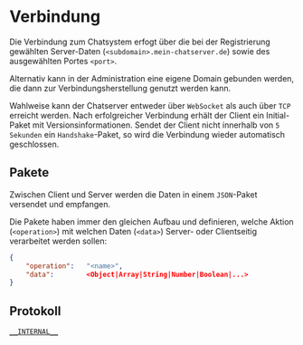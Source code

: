 # Verbindung
Die Verbindung zum Chatsystem erfogt über die bei der Registrierung gewählten Server-Daten (`<subdomain>.mein-chatserver.de`) sowie des ausgewählten Portes `<port>`.

Alternativ kann in der Administration eine eigene Domain gebunden werden, die dann zur Verbindungsherstellung genutzt werden kann.

Wahlweise kann der Chatserver entweder über `WebSocket` als auch über `TCP` erreicht werden. Nach erfolgreicher Verbindung erhält der Client ein Initial-Paket mit Versionsinformationen. Sendet der Client nicht innerhalb von `5 Sekunden` ein `Handshake`-Paket, so wird die Verbindung wieder automatisch geschlossen.

## Pakete
Zwischen Client und Server werden die Daten in einem `JSON`-Paket versendet und empfangen.

Die Pakete haben immer den gleichen Aufbau und definieren, welche Aktion (`<operation>`) mit welchen Daten (`<data>`) Server- oder Clientseitig verarbeitet werden sollen:
```json
{
    "operation":   "<name>",
    "data":        <Object|Array|String|Number|Boolean|...>
}
```

## Protokoll
[`__INTERNAL__`](Packets/__INTERNAL__.md)
